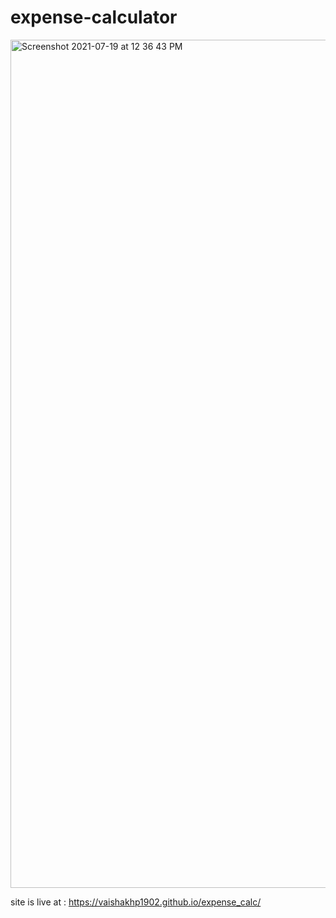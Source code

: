 # expense-calculator
<img width="1357" alt="Screenshot 2021-07-19 at 12 36 43 PM" src="https://user-images.githubusercontent.com/53885817/126117822-fe7f1e6a-47c2-41fd-97ee-ae87aa9b5b49.png">


site is live at :  https://vaishakhp1902.github.io/expense_calc/
